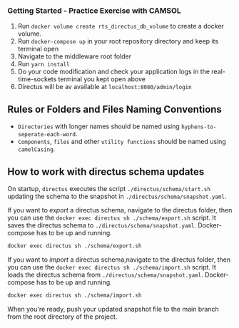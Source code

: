 ### Getting Started - Practice Exercise with CAMSOL

1) Run `docker volume create rts_directus_db_volume` to create a docker volume.
2) Run `docker-compose up` in your root repository directory and keep  its terminal open
3) Navigate to the middleware root folder
4) Run `yarn install`
5) Do your code modification and check your application logs in the real-time-sockets terminal you kept open above
6) Directus will be av available at  `localhost:8080/admin/login`


## Rules or Folders and Files Naming Conventions

-   `Directories` with longer names should be named using
    `hyphens-to-seperate-each-word`.
-   `Components`, `files` and other `utility functions` should be named using
    `camelCasing`.

## How to work with directus schema updates

On startup, `directus` executes the script `./directus/schema/start.sh` updating the schema to the snapshot in `./directus/schema/snapshot.yaml`.

If you want to *export* a directus schema, navigate to the directus folder, then you can use the `docker exec directus sh ./schema/export.sh` script. It saves the directus schema to `./directus/schema/snapshot.yaml`. Docker-compose has to be up and running.

```bash
docker exec directus sh ./schema/export.sh
```

If you want to *import* a directus schema,navigate to the directus folder, then you can use the `docker exec directus sh ./schema/import.sh` script. It loads the directus schema from `./directus/schema/snapshot.yaml`. Docker-compose has to be up and running.

```bash
docker exec directus sh ./schema/import.sh
```
When you're ready, push your updated snapshot file to the main branch from the root directory of the project.